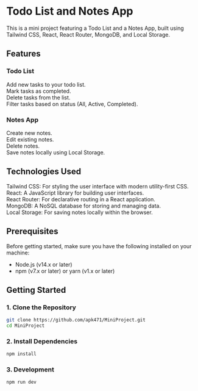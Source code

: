 # Todo List and Notes App

This is a mini project featuring a Todo List and a Notes App, built using Tailwind CSS, React, React Router, MongoDB, and Local Storage.

## Features

### Todo List<br/>

Add new tasks to your todo list.<br/>
Mark tasks as completed.<br/>
Delete tasks from the list.<br/>
Filter tasks based on status (All, Active, Completed).<br/>

### Notes App<br/>

Create new notes.<br/>
Edit existing notes.<br/>
Delete notes.<br/>
Save notes locally using Local Storage.<br/>

## Technologies Used

Tailwind CSS: For styling the user interface with modern utility-first CSS.<br/>
React: A JavaScript library for building user interfaces.<br/>
React Router: For declarative routing in a React application.<br/>
MongoDB: A NoSQL database for storing and managing data.<br/>
Local Storage: For saving notes locally within the browser.<br/>

## Prerequisites

Before getting started, make sure you have the following installed on your machine:

- Node.js (v14.x or later)
- npm (v7.x or later) or yarn (v1.x or later)

## Getting Started

### 1. Clone the Repository

```bash
git clone https://github.com/apk471/MiniProject.git
cd MiniProject
```

### 2. Install Dependencies

```bash
npm install
```

### 3. Development

```bash
npm run dev
```
